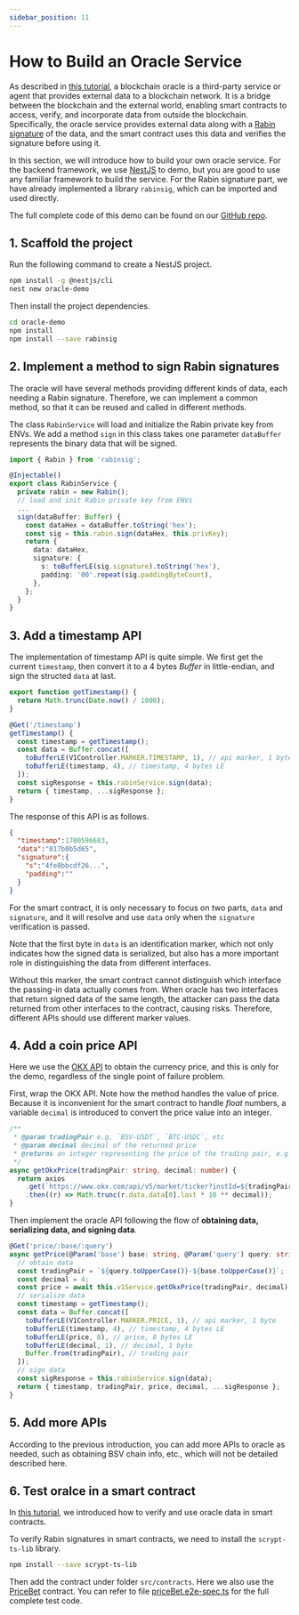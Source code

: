 ```yaml
---
sidebar_position: 11
---
```


# How to Build an Oracle Service

As described in [this tutorial](../tutorials/oracle.md), a blockchain oracle is a third-party service or agent that provides external data to a blockchain network. It is a bridge between the blockchain and the external world, enabling smart contracts to access, verify, and incorporate data from outside the blockchain. Specifically, the oracle service provides external data along with a [Rabin signature](https://en.wikipedia.org/wiki/Rabin_signature_algorithm) of the data, and the smart contract uses this data and verifies the signature before using it.

In this section, we will introduce how to build your own oracle service. For the backend framework, we use [NestJS](https://nestjs.com/) to demo, but you are good to use any familiar framework to build the service. For the Rabin signature part, we have already implemented a library `rabinsig`, which can be imported and used directly.

The full complete code of this demo can be found on our [GitHub repo](https://github.com/sCrypt-Inc/oracle-demo).

## 1. Scaffold the project

Run the following command to create a NestJS project.

```bash
npm install -g @nestjs/cli
nest new oracle-demo
```

Then install the project dependencies.

```bash
cd oracle-demo
npm install
npm install --save rabinsig
```

## 2. Implement a method to sign Rabin signatures

The oracle will have several methods providing different kinds of data, each needing a Rabin signature. Therefore, we can implement a common method, so that it can be reused and called in different methods.

The class `RabinService` will load and initialize the Rabin private key from ENVs. We add a method `sign` in this class takes one parameter `dataBuffer` represents the binary data that will be signed.

```ts
import { Rabin } from 'rabinsig';

@Injectable()
export class RabinService {
  private rabin = new Rabin();
  // load and init Rabin private key from ENVs
  ...
  sign(dataBuffer: Buffer) {
    const dataHex = dataBuffer.toString('hex');
    const sig = this.rabin.sign(dataHex, this.privKey);
    return {
      data: dataHex,
      signature: {
        s: toBufferLE(sig.signature).toString('hex'),
        padding: '00'.repeat(sig.paddingByteCount),
      },
    };
  }
}
```

## 3. Add a timestamp API

The implementation of timestamp API is quite simple. We first get the current `timestamp`, then convert it to a 4 bytes *Buffer* in little-endian, and sign the structed `data` at last.

```ts
export function getTimestamp() {
  return Math.trunc(Date.now() / 1000);
}

@Get('/timestamp')
getTimestamp() {
  const timestamp = getTimestamp();
  const data = Buffer.concat([
    toBufferLE(V1Controller.MARKER.TIMESTAMP, 1), // api marker, 1 byte
    toBufferLE(timestamp, 4), // timestamp, 4 bytes LE
  ]);
  const sigResponse = this.rabinService.sign(data);
  return { timestamp, ...sigResponse };
}
```

The response of this API is as follows.

```json
{
  "timestamp":1700596603,
  "data":"017b0b5d65",
  "signature":{
    "s":"4fe8bbcdf26...",
    "padding":""
  }
}
```

For the smart contract, it is only necessary to focus on two parts, `data` and `signature`, and it will resolve and use `data` only when the `signature` verification is passed.

Note that the first byte in `data` is an identification marker, which not only indicates how the signed data is serialized, but also has a more important role in distinguishing the data from different interfaces.

Without this marker, the smart contract cannot distinguish which interface the passing-in data actually comes from. When oracle has two interfaces that return signed data of the same length, the attacker can pass the data returned from other interfaces to the contract, causing risks. Therefore, different APIs should use different marker values.

## 4. Add a coin price API

Here we use the [OKX API](https://www.okx.com/docs-v5/en) to obtain the currency price, and this is only for the demo, regardless of the single point of failure problem.

First, wrap the OKX API. Note how the method handles the value of price. Because it is inconvenient for the smart contract to handle *float* numbers, a variable `decimal` is introduced to convert the price value into an integer.

```ts
/**
 * @param tradingPair e.g. `BSV-USDT`, `BTC-USDC`, etc
 * @param decimal decimal of the returned price
 * @returns an integer representing the price of the trading pair, e.g. return 1234 with decimal 2 means 12.34
 */
async getOkxPrice(tradingPair: string, decimal: number) {
  return axios
    .get(`https://www.okx.com/api/v5/market/ticker?instId=${tradingPair}`)
    .then((r) => Math.trunc(r.data.data[0].last * 10 ** decimal));
}
```

Then implement the oracle API following the flow of **obtaining data, serializing data, and signing data**.

```ts
@Get('price/:base/:query')
async getPrice(@Param('base') base: string, @Param('query') query: string) {
  // obtain data
  const tradingPair = `${query.toUpperCase()}-${base.toUpperCase()}`;
  const decimal = 4;
  const price = await this.v1Service.getOkxPrice(tradingPair, decimal);
  // serialize data
  const timestamp = getTimestamp();
  const data = Buffer.concat([
    toBufferLE(V1Controller.MARKER.PRICE, 1), // api marker, 1 byte
    toBufferLE(timestamp, 4), // timestamp, 4 bytes LE
    toBufferLE(price, 8), // price, 8 bytes LE
    toBufferLE(decimal, 1), // decimal, 1 byte
    Buffer.from(tradingPair), // trading pair
  ]);
  // sign data
  const sigResponse = this.rabinService.sign(data);
  return { timestamp, tradingPair, price, decimal, ...sigResponse };
}
```

## 5. Add more APIs

According to the previous introduction, you can add more APIs to oracle as needed, such as obtaining BSV chain info, etc., which will not be detailed described here.

## 6. Test oralce in a smart contract

In [this tutorial](../tutorials/oracle.md), we introduced how to verify and use oracle data in smart contracts.

To verify Rabin signatures in smart contracts, we need to install the `scrypt-ts-lib` library.

```bash
npm install --save scrypt-ts-lib
```

Then add the contract under folder `src/contracts`. Here we also use the [PriceBet](https://github.com/sCrypt-Inc/oracle-demo/blob/master/src/contracts/priceBet.ts) contract. You can refer to file [priceBet.e2e-spec.ts](https://github.com/sCrypt-Inc/oracle-demo/blob/master/src/contracts/priceBet.ts) for the full complete test code.
